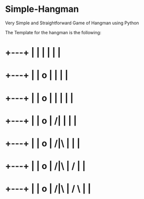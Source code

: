 # Simple-Hangman

Very Simple and Straightforward Game of Hangman using Python

The Template for the hangman is the following:

  +---+
  |   |
      |
      |
      |
      |    
=========
  +---+
  |   |
  o   |
      |
      |
      |    
=========
  +---+
  |   |
  o   |
  |   |
      |
      |    
=========
  +---+
  |   |
  o   |
 /|   |
      |
      |    
=========
  +---+
  |   |
  o   |
 /|\  |
      |
      |    
=========
  +---+
  |   |
  o   |
 /|\  |
 /    |
      |    
=========
  +---+
  |   |
  o   |
 /|\  |
 / \  |
      |    
=========
